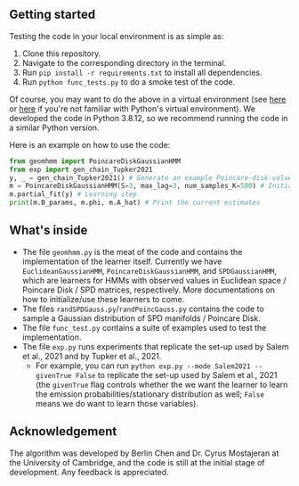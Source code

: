 ## Getting started

 Testing the code in your local environment is as simple as:
1. Clone this repository.
2. Navigate to the corresponding directory in the terminal.
3. Run `pip install -r requirements.txt` to install all dependencies.
4. Run `python func_tests.py` to do a smoke test of the code.

Of course, you may want to do the above in a virtual environment (see [here](https://realpython.com/python-virtual-environments-a-primer/) or [here](https://uoa-eresearch.github.io/eresearch-cookbook/recipe/2014/11/20/conda/) if you're not familiar with Python's virtual environment). We developed the code in Python 3.8.12, so we recommend running the code in a similar Python version.

Here is an example on how to use the code:

```python
from geomhmm import PoincareDiskGaussianHMM
from exp import gen_chain_Tupker2021
y, _ = gen_chain_Tupker2021() # Generate an example Poincare-disk-valued HMM
m = PoincareDiskGaussianHMM(S=3, max_lag=3, num_samples_K=500) # Initialize the learner
m.partial_fit(y) # Learning step
print(m.B_params, m.phi, m.A_hat) # Print the current estimates
```

## What's inside

* The file `geomhmm.py` is the meat of the code and contains the implementation of the learner itself. Currently we have `EuclideanGaussianHMM`, `PoincareDiskGaussianHMM`, and `SPDGaussianHMM`, which are learners for HMMs with observed values in Euclidean space / Poincare Disk / SPD matrices, respectively. More documentations on how to initialize/use these learners to come.
* The files `randSPDGauss.py`/`randPoincGauss.py` contains the code to sample a Gaussian distribution of SPD manifolds / Poincare Disk.
* The file `func_test.py` contains a suite of examples used to test the implementation.
* The file `exp.py` runs experiments that replicate the set-up used by Salem et al., 2021 and by Tupker et al., 2021.
    * For example, you can run `python exp.py --mode Salem2021 --givenTrue False` to replicate the set-up used by Salem et al., 2021 (the `givenTrue` flag controls whether the we want the learner to learn the emission probabilities/stationary distribution as well; `False` means we do want to learn those variables).

## Acknowledgement
The algorithm was developed by Berlin Chen and Dr. Cyrus Mostajeran at the University of Cambridge, and the code is still at the initial stage of development. Any feedback is appreciated.
